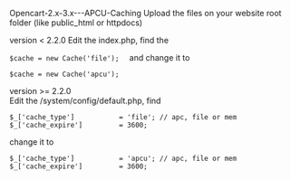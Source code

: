 Opencart-2.x-3.x---APCU-Caching
Upload the files on your website root folder (like public_html or httpdocs)  

version < 2.2.0 
Edit the index.php, find the  

`
$cache = new Cache('file');  
`
and change it to  

`
$cache = new Cache('apcu');  
`

version >= 2.2.0  <br/>
Edit the /system/config/default.php, find  <br/>

`
$_['cache_type']           = 'file'; // apc, file or mem
`
`
$_['cache_expire']         = 3600;
`

change it to  

`
$_['cache_type']           = 'apcu'; // apc, file or mem 
`
`
$_['cache_expire']         = 3600;
`
